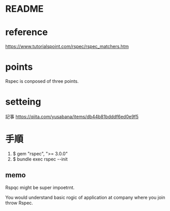 # README

# reference

https://www.tutorialspoint.com/rspec/rspec_matchers.htm

# points

Rspec is conposed of three points.

# setteing

記事
https://qiita.com/yusabana/items/db44b81bdddf6ed0e9f5

# 手順
1. $ gem "rspec", ">= 3.0.0"
2. $ bundle exec rspec --init


## memo

Rspqc might be super impoetrnt.

You would understand basic rogic of application at company where you join  throw Rspec.

